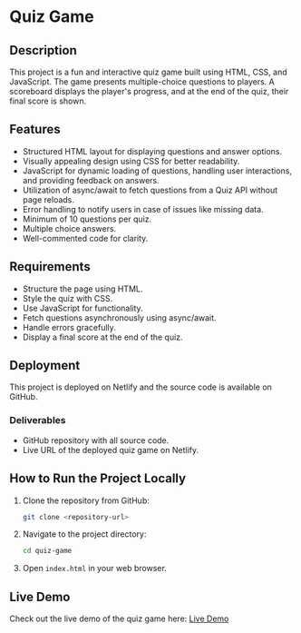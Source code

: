 # Quiz Game

## Description
This project is a fun and interactive quiz game built using HTML, CSS, and JavaScript. The game presents multiple-choice questions to players. A scoreboard displays the player's progress, and at the end of the quiz, their final score is shown.

## Features
- Structured HTML layout for displaying questions and answer options.
- Visually appealing design using CSS for better readability.
- JavaScript for dynamic loading of questions, handling user interactions, and providing feedback on answers.
- Utilization of async/await to fetch questions from a Quiz API without page reloads.
- Error handling to notify users in case of issues like missing data.
- Minimum of 10 questions per quiz.
- Multiple choice answers.
- Well-commented code for clarity.

## Requirements
- Structure the page using HTML.
- Style the quiz with CSS.
- Use JavaScript for functionality.
- Fetch questions asynchronously using async/await.
- Handle errors gracefully.
- Display a final score at the end of the quiz.

## Deployment
This project is deployed on Netlify and the source code is available on GitHub.

### Deliverables
- GitHub repository with all source code.
- Live URL of the deployed quiz game on Netlify.

## How to Run the Project Locally
1. Clone the repository from GitHub:
   ```bash
   git clone <repository-url>
   ```
2. Navigate to the project directory:
   ```bash
   cd quiz-game
   ```
3. Open `index.html` in your web browser.

## Live Demo
Check out the live demo of the quiz game here: [Live Demo]([(https://computer-quiz-game.netlify.app))



